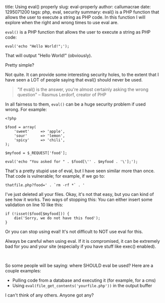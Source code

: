 <info>
title: Using eval() properly
slug: eval-properly
author: callumacrae
date: 1295071200
tags: php, eval, security
summary: eval() is a PHP function that allows the user to execute a string as PHP code. In this function I will explore when the right and wrong times to use eval are.
</info>

`eval()` is a PHP function that allows the user to execute a string as PHP code:

	eval('echo "Hello World!";');

That will output "Hello World!" (obviously).

Pretty simple?

Not quite. It can provide some interesting security holes, to the extent that I have seen a LOT of people saying that eval() should never be used.

> "If eval() is the answer, you're almost certainly asking the wrong question" – Rasmus Lerdorf, creator of PHP

In all fairness to them, `eval()` can be a huge security problem if used wrong. For example:

	<?php
	
	$food = array(
		'sweet'		=> 'apple',
		'sour'		=> 'lemon',
		'spicy'		=> 'chili',
	);
	
	$myfood = $_REQUEST['food'];
	
	eval('echo "You asked for " . $food[\'' . $myfood . '\'];');

That's a pretty stupid use of eval, but I have seen similar more than once. That code is vulnerable; for example, if we go to:

	thatfile.php?food=' . `rm -rf *` . '

I've just deleted all your files. Okay, it's not that easy, but you can kind of see how it works. Two ways of stopping this: You can either insert some validation on line 10 like this:

	if (!isset($food[$myfood])) {
		die('Sorry, we do not have this food');
	}

Or you can stop using eval! It's not difficult to NOT use eval for this.

Always be careful when using eval. If it is compromised, it can be extremely bad for you and your site (especially if you have stuff like exec() enabled).

<p>&nbsp;</p>

So some people will be saying: where SHOULD eval be used? Here are a couple examples:

* Pulling code from a database and executing it (for example, for a cms)
* Using `eval(file_get_contents('yourfile.php'))` in the output buffer

I can't think of any others. Anyone got any?
